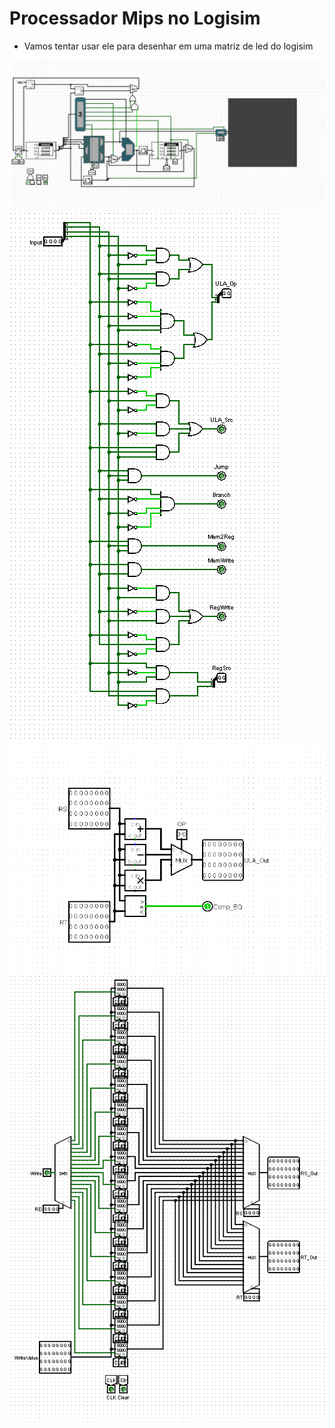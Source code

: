 # Processador Mips no Logisim

- Vamos tentar usar ele para desenhar em uma matriz de led do logisim

![](./Total.png)
![](./UC.png)
![](./ULA.png)
![](./BancoRegistradores.png)
